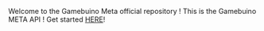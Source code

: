 Welcome to the Gamebuino Meta official repository !
This is the Gamebuino META API !
Get started [HERE](https://gamebuino.com/start)!
